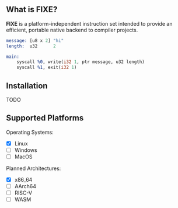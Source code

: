 

## What is FIXE?
**FIXE** is a platform-independent instruction set intended to provide an efficient, portable native backend to compiler projects.

```llvm
message: [u8 x 2] "hi"
length:  u32      2

main: 
    syscall %0, write(i32 1, ptr message, u32 length)
    syscall %1, exit(i32 1)
```

## Installation
TODO

## Supported Platforms
Operating Systems:
- [x] Linux
- [ ] Windows
- [ ] MacOS

Planned Architectures:
- [x] x86_64
- [ ] AArch64
- [ ] RISC-V
- [ ] WASM

